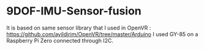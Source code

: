 # 9DOF-IMU-Sensor-fusion

It is based on same sensor library that I used in OpenVR : https://github.com/ayildirim/OpenVR/tree/master/Arduino
I used GY-85 on a Raspberry Pi Zero connected through I2C.
